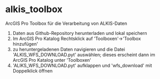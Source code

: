 # alkis_toolbox
ArcGIS Pro Toolbox für die Verarbeitung von ALKIS-Daten

1. Daten aus Github-Repository herunterladen und lokal speichern
2. Im ArcGIS Pro Katalog Rechtsklick auf 'Toolboxen'->'Toolbox hinzufügen'
3. zu heruntergeladenen Daten navigieren und die Datei 'ALKIS_WFS_DOWNLOAD.pyt' auswählen; dieses erscheint dann im ArcGIS Pro Katalog unter 'Toolboxen'
4. 'ALIKS_WFS_DOWNLOAD.pyt' aufklappen und 'wfs_download' mit Doppelklick öffnen